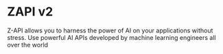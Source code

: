 # ZAPI v2

Z-API allows you to harness the power of AI on your applications without stress.
Use powerful AI APIs developed by machine learning engineers all over the world